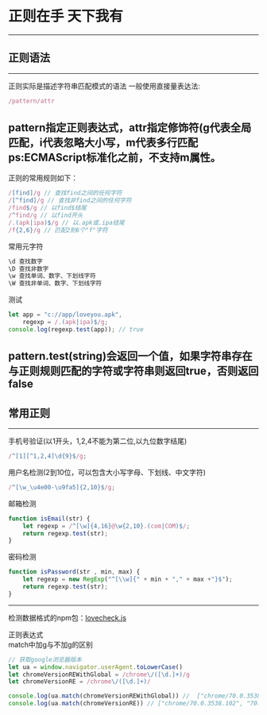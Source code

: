 # 正则在手 天下我有
---
## 正则语法
---
正则实际是描述字符串匹配模式的语法
一般使用直接量表达法:  
```js
/pattern/attr
```
pattern指定正则表达式，attr指定修饰符(g代表全局匹配，i代表忽略大小写，m代表多行匹配  
ps:ECMAScript标准化之前，不支持m属性。
---
正则的常用规则如下： 
```js
/[find]/g // 查找find之间的任何字符
/[^find]/g // 查找非find之间的任何字符
/find$/g // 以find$结尾
/^find/g // 以find开头
/.(apk|ipa)$/g // 以.apk或.ipa结尾
/f{2,6}/g // 匹配2到6个"f"字符
```
常用元字符  
```js
\d 查找数字
\D 查找非数字
\w 查找单词、数字、下划线字符
\W 查找非单词、数字、下划线字符
```
测试
```js
let app = "c://app/loveyou.apk",
    regexp = /.(apk|ipa)$/g;
console.log(regexp.test(app)); // true
```
pattern.test(string)会返回一个值，如果字符串存在与正则规则匹配的字符或字符串则返回true，否则返回false
---
## 常用正则
---
手机号验证(以1开头，1,2,4不能为第二位,以九位数字结尾)
```js
/^[1][^1,2,4]\d{9}$/g;
```
用户名检测(2到10位，可以包含大小写字母、下划线、中文字符)
```js
/^[\w_\u4e00-\u9fa5]{2,10}$/g;
```
邮箱检测
```js
function isEmail(str) {
    let regexp = /^[\w]{4,16}@\w{2,10}.(com|COM)$/;
    return regexp.test(str);
}
```
密码检测
```js
function isPassword(str , min, max) {
    let regexp = new RegExp("^[\\w]{" + min + "," + max +"}$");
    return regexp.test(str);
}
```
---
检测数据格式的npm包：[lovecheck.js](https://github.com/jianghurong/lovecheck)
 
正则表达式  
match中加g与不加g的区别
```js
// 获取google浏览器版本
let ua = window.navigator.userAgent.toLowerCase()
let chromeVersionREWithGlobal = /chrome\/([\d.]+)/g
let chromeVersionRE = /chrome\/([\d.]+)/

console.log(ua.match(chromeVersionREWithGlobal)) //  ["chrome/70.0.3538.102"]
console.log(ua.match(chromeVersionRE)) // ["chrome/70.0.3538.102", "70.0.3538.102"]
```